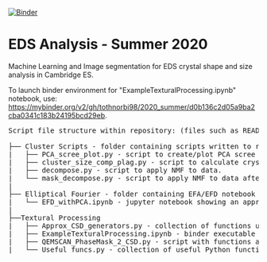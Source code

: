 [![Binder](https://mybinder.org/badge_logo.svg)](https://mybinder.org/v2/gh/tothnorbi98/2020_summer/d0b136c2d05a9ba2cba0341c183b24195bcd29eb)

# EDS Analysis - Summer 2020
Machine Learning and Image segmentation for EDS crystal shape and size analysis in Cambridge ES. <br/>


To launch binder environment for "ExampleTexturalProcessing.ipynb" notebook, use: https://mybinder.org/v2/gh/tothnorbi98/2020_summer/d0b136c2d05a9ba2cba0341c183b24195bcd29eb. <br/>

<pre>
Script file structure within repository: (files such as README or binder build files are not shown) 

├── Cluster Scripts - folder containing scripts written to run/execute tasks requiring the cluster. 
|   ├── PCA_scree_plot.py - script to create/plot PCA scree plots using Hyperspy. 
|   ├── cluster_size_comp_plag.py - script to calculate crystal size-composition data, specifically for Plag in this case but it may be eaily changed. 
|   ├── decompose.py - script to apply NMF to data.
|   └── mask_decompose.py - script to apply NMF to data after masking, allows NMF to be done only specific phases at a time.
|
├── Elliptical Fourier - folder containing EFA/EFD notebook
|   └── EFD_withPCA.ipynb - jupyter notebook showing an approach (nowhere near perfect) to use EFD's combined with PCA to probe crystal shapes.
|
├──Textural Processing
|   ├── Approx_CSD_generators.py - collection of functions used to plot approximate CSD plots (as in Neave et. al. (2017)); may be used in binder environment
|   ├── ExampleTexturalProcessing.ipynb - binder executable notebook showing how textural data may be processed using this method (use launch tag or link)
|   ├── QEMSCAN_PhaseMask_2_CSD.py - script with functions able to turn a QEMSCAN phase mask into approximate CSD.
|   └── Useful_funcs.py - collection of useful Python functions, may be used in binder environment.
</pre>

